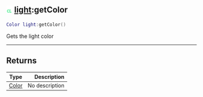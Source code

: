 ## ![client](.gitbook/assets/client.png) [light](./readme/light/README.md):getColor

```lua
Color light:getColor()
```

Gets the light color

------
## Returns

| Type   | Description |
| ------ | ----------: |
| [Color](./readme/Color/README.md) | No description |

